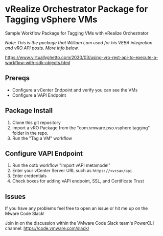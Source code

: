 # vRealize Orchestrator Package for Tagging vSphere VMs
Sample Workflow Package for Tagging VMs with vRealize Orchestrator

*Note: This is the package that William Lam used for his VEBA integration and vRO API posts. More info below.*

https://www.virtuallyghetto.com/2020/03/using-vro-rest-api-to-execute-a-workflow-with-sdk-objects.html

## Prereqs
- Configure a vCenter Endpoint and verify you can see the VMs
- Configure a VAPI Endpoint 

## Package Install
1. Clone this git repository
2. Import a vRO Package from the "com.vmware.pso.vsphere.tagging" folder in the repo.
3. Run the "Tag a VM" workflow

## Configure VAPI Endpoint
1. Run the ootb workflow "Import vAPI metamodel"
2. Enter your vCenter Server URL such as `https://<vcsa>/api`
3. Enter credentials
4. Check boxes for adding vAPI endpoint, SSL, and Certificate Trust

## Issues
If you have any problems feel free to open an issue or hit me up on the Mware Code Slack!

Join in on the discussion within the VMware Code Slack team's PowerCLI channel: https://code.vmware.com/slack/